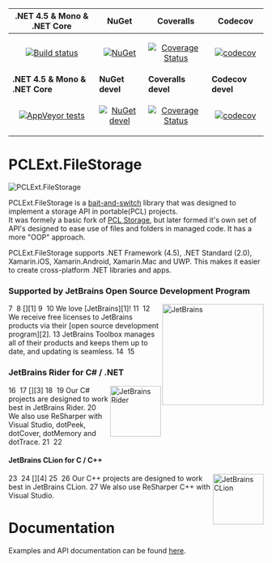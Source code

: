 **.NET 4.5 & Mono & .NET Core** | **NuGet** | **Coveralls** | **Codecov**
------------- | ------------- | ------------- | -------------
 |<p align="center">[![Build status](https://ci.appveyor.com/api/projects/status/puku2ym0k1n7ryde?svg=true)](https://ci.appveyor.com/project/Aragas/pclext-filestorage)</p>|<p align="center">[![NuGet](https://img.shields.io/nuget/v/PCLExt.FileStorage.svg)](https://www.nuget.org/packages/PCLExt.FileStorage/)</p>|<p align="center">[![Coverage Status](https://coveralls.io/repos/github/PCLExt/PCLExt.FileStorage/badge.svg?branch=master)](https://coveralls.io/github/PCLExt/PCLExt.FileStorage?branch=master)</p>|<p align="center">[![codecov](https://codecov.io/gh/PCLExt/PCLExt.FileStorage/branch/master/graph/badge.svg)](https://codecov.io/gh/PCLExt/PCLExt.FileStorage/branch/master)</p>
 **.NET 4.5 & Mono & .NET Core** | **NuGet devel** | **Coveralls devel** | **Codecov devel**
 |<p align="center">[![AppVeyor tests](https://img.shields.io/appveyor/tests/Aragas/pclext-filestorage.svg)]()</p>|<p align="center">[![NuGet devel](https://img.shields.io/nuget/v/PCLExt.FileStorage-devel.svg)](https://www.nuget.org/packages/PCLExt.FileStorage-devel/)</p>|<p align="center">[![Coverage Status](https://coveralls.io/repos/github/PCLExt/PCLExt.FileStorage/badge.svg?branch=devel)](https://coveralls.io/github/PCLExt/PCLExt.FileStorage?branch=devel)</p>|<p align="center">[![codecov](https://codecov.io/gh/PCLExt/PCLExt.FileStorage/branch/devel/graph/badge.svg)](https://codecov.io/gh/PCLExt/PCLExt.FileStorage/branch/devel)</p>

# PCLExt.FileStorage

![PCLExt.FileStorage](https://raw.githubusercontent.com/PCLExt/PCLExt.FileStorage/master/common/sushi_64.png)
  
PCLExt.FileStorage is a [bait-and-switch](http://ericsink.com/entries/pcl_bait_and_switch.html) library that was designed to implement a storage API in portable(PCL) projects.  
It was formely a basic fork of [PCL Storage](https://github.com/dsplaisted/PCLStorage), but later formed it's own set of API's designed to ease use of files and folders in managed code. It has a more "OOP" approach.
  
PCLExt.FileStorage supports .NET Framework (4.5), .NET Standard (2.0), Xamarin.iOS, Xamarin.Android, Xamarin.Mac and UWP.
This makes it easier to create cross-platform .NET libraries and apps.


### Supported by JetBrains Open Source Development Program
7
​
8
[<img align="right" loading="eager" decoding="async" referrerpolicy="no-referrer" width="200" alt="JetBrains" src="https://github.com/Tyler-IN/MnB2-Bannerlord-CommunityPatch/raw/dev/tools/jetbrains.svg?sanitize=true" />][1]
9
​
10
We love [JetBrains][1]!
11
​
12
We receive free licenses to JetBrains products via their [open source development program][2].
13
JetBrains Toolbox manages all of their products and keeps them up to date, and updating is seamless.
14
​
15
### JetBrains Rider for C# / .NET
16
​
17
[<img align="right" loading="lazy" decoding="async" referrerpolicy="no-referrer" width="100" alt="JetBrains Rider" title="JetBrains Rider" src="https://github.com/Tyler-IN/MnB2-Bannerlord-CommunityPatch/raw/dev/tools/rider.svg?sanitize=true" />][3]
18
​
19
Our C# projects are designed to work best in JetBrains Rider.
20
We also use ReSharper with Visual Studio, dotPeek, dotCover, dotMemory and dotTrace.
21
​
22
#### JetBrains CLion for C / C++
23
​
24
[<img align="right" loading="lazy" decoding="async" referrerpolicy="no-referrer" width="100" alt="JetBrains CLion" title="JetBrains CLion" src="https://github.com/Tyler-IN/MnB2-Bannerlord-CommunityPatch/raw/dev/tools/clion.svg?sanitize=true" />][4]
25
​
26
Our C++ projects are designed to work best in JetBrains CLion.
27
We also use ReSharper C++ with Visual Studio.

# Documentation
Examples and API documentation can be found [here](http://pclext.github.io/PCLExt.FileStorage/).
